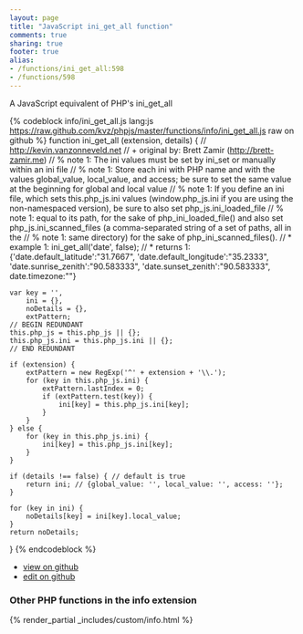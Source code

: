 ```yaml
---
layout: page
title: "JavaScript ini_get_all function"
comments: true
sharing: true
footer: true
alias:
- /functions/ini_get_all:598
- /functions/598
---
```

<!-- Generated by Rakefile:build -->
A JavaScript equivalent of PHP's ini_get_all

{% codeblock info/ini_get_all.js lang:js https://raw.github.com/kvz/phpjs/master/functions/info/ini_get_all.js raw on github %}
function ini_get_all (extension, details) {
    // http://kevin.vanzonneveld.net
    // +   original by: Brett Zamir (http://brett-zamir.me)
    // %        note 1: The ini values must be set by ini_set or manually within an ini file
    // %        note 1: Store each ini with PHP name and with the values global_value, local_value, and access; be sure to set the same value at the beginning for global and local value
    // %        note 1: If you define an ini file, which sets this.php_js.ini values (window.php_js.ini if you are using the non-namespaced version), be sure to also set php_js.ini_loaded_file 
    // %        note 1: equal to its path, for the sake of php_ini_loaded_file() and also set php_js.ini_scanned_files (a comma-separated string of a set of paths, all in the 
    // %        note 1: same directory) for the sake of php_ini_scanned_files().
    // *     example 1: ini_get_all('date', false);
    // *     returns 1: {'date.default_latitude':"31.7667", 'date.default_longitude':"35.2333", 'date.sunrise_zenith':"90.583333", 'date.sunset_zenith':"90.583333", date.timezone:""}

    var key = '',
        ini = {},
        noDetails = {},
        extPattern;
    // BEGIN REDUNDANT
    this.php_js = this.php_js || {};
    this.php_js.ini = this.php_js.ini || {};
    // END REDUNDANT

    if (extension) {
        extPattern = new RegExp('^' + extension + '\\.');
        for (key in this.php_js.ini) {
            extPattern.lastIndex = 0;
            if (extPattern.test(key)) {
                ini[key] = this.php_js.ini[key];
            }
        }
    } else {
        for (key in this.php_js.ini) {
            ini[key] = this.php_js.ini[key];
        }
    }

    if (details !== false) { // default is true
        return ini; // {global_value: '', local_value: '', access: ''};
    }

    for (key in ini) {
        noDetails[key] = ini[key].local_value;
    }
    return noDetails;
}
{% endcodeblock %}

 - [view on github](https://github.com/kvz/phpjs/blob/master/functions/info/ini_get_all.js)
 - [edit on github](https://github.com/kvz/phpjs/edit/master/functions/info/ini_get_all.js)

### Other PHP functions in the info extension
{% render_partial _includes/custom/info.html %}
